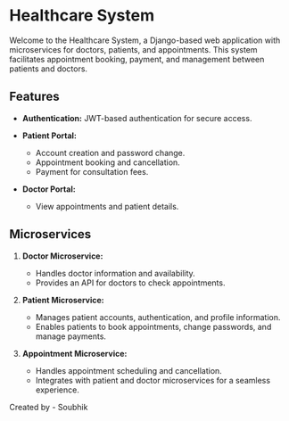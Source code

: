# Healthcare System

Welcome to the Healthcare System, a Django-based web application with microservices for doctors, patients, and appointments. This system facilitates appointment booking, payment, and management between patients and doctors.

## Features

- **Authentication:** JWT-based authentication for secure access.
- **Patient Portal:**
  - Account creation and password change.
  - Appointment booking and cancellation.
  - Payment for consultation fees.

- **Doctor Portal:**
  - View appointments and patient details.

## Microservices

1. **Doctor Microservice:**
   - Handles doctor information and availability.
   - Provides an API for doctors to check appointments.

2. **Patient Microservice:**
   - Manages patient accounts, authentication, and profile information.
   - Enables patients to book appointments, change passwords, and manage payments.

3. **Appointment Microservice:**
   - Handles appointment scheduling and cancellation.
   - Integrates with patient and doctor microservices for a seamless experience.

Created by - Soubhik 

